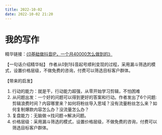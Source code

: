 ```yaml
---
title: 2022-10-02
date: 2022-10-02 21:20
---
```


# 我的写作 

精华链接：[《0基础做抖音IP，一个月40000怎么做到的》](https://t.zsxq.com/06Qb2VNRn)

【一句话介绍精华帖】
作者从0到1抖音起号顺利变现的过程，采用漏斗筛选的模式，设置价格层级，不做免费的咨询，付费可以筛选目标客户群体。

【带来的启发】
1. 行动的能力：就是干，行动能力超强，从零开始学习剪辑，不怕困难
2. 从问题出发：一个好的问题可以得到更好的答案和行动。作者发出了6个问题:剪辑浪费时间？内容哪里来？如何将粉丝导入思域？没有流量粉丝怎么来？如何复制爆款内容怎么办？没流量怎么办？
3. 复盘能力：无脑做→找问题→解决问题。
4. 价格层级：采用漏斗筛选的模式，设置价格层级，不做免费的咨询，付费可以筛选目标客户群体。